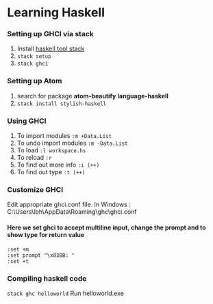# Learning Haskell

### Setting up GHCI via stack
1. Install [haskell tool stack](https://docs.haskellstack.org/en/stable/README/#how-to-install)
2. `stack setup`
3. `stack ghci`

### Setting up Atom
1. search for package **atom-beautify** **language-haskell**
2. `stack install stylish-haskell`

### Using GHCI
1. To import modules `:m +Data.List`
2. To undo import modules `:m -Data.List`
3. To load `:l workspace.hs`
4. To reload `:r`
5. To find out more info `:i (++)`
6. To find out type `:t (++)`

### Customize GHCI
Edit appropriate ghci.conf file. In Windows :  C:\Users\lbh\AppData\Roaming\ghc\ghci.conf
#### Here we set ghci to accept multiline input, change the prompt and to show type for return value
```
:set +m
:set prompt "\x03BB: "
:set +t
```
### Compiling haskell code
`stack ghc helloworld`
Run helloworld.exe
